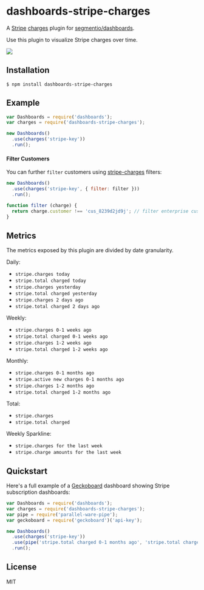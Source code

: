 
# dashboards-stripe-charges

A [Stripe](https://stripe.com) [charges](https://github.com/stripe-charges) plugin for [segmentio/dashboards](https://github.com/segmentio/dashboards).

Use this plugin to visualize Stripe charges over time.

![](https://f.cloud.github.com/assets/658544/2361169/09325510-a62e-11e3-8f49-e327e89595cd.png)

## Installation

    $ npm install dashboards-stripe-charges

## Example

```js
var Dashboards = require('dashboards');
var charges = require('dashboards-stripe-charges');

new Dashboards()
  .use(charges('stripe-key'))
  .run();
```


#### Filter Customers

You can further `filter` customers using [stripe-charges](https://github.com/segmentio/stripe-chages) filters:

```js
new Dashboards()
  .use(charges('stripe-key', { filter: filter }))
  .run();

function filter (charge) {
  return charge.customer !== 'cus_8239d2jd9j'; // filter enterprise customer X
}
```

## Metrics

The metrics exposed by this plugin are divided by date granularity.

Daily:
- `stripe.charges today`
- `stripe.total charged today` 
- `stripe.charges yesterday`
- `stripe.total charged yesterday`
- `stripe.charges 2 days ago`
- `stripe.total charged 2 days ago`

Weekly:
- `stripe.charges 0-1 weeks ago`
- `stripe.total charged 0-1 weeks ago`
- `stripe.charges 1-2 weeks ago`
- `stripe.total charged 1-2 weeks ago`

Monthly:
- `stripe.charges 0-1 months ago`
- `stripe.active new charges 0-1 months ago`
- `stripe.charges 1-2 months ago`
- `stripe.total charged 1-2 months ago`

Total: 
- `stripe.charges`
- `stripe.total charged`

Weekly Sparkline: 
- `stripe.charges for the last week`
- `stripe.charge amounts for the last week`

## Quickstart

Here's a full example of a [Geckoboard](https://github.com/segmentio/geckoboard) dashboard showing Stripe subscription dashboards:

```js
var Dashboards = require('dashboards');
var charges = require('dashboards-stripe-charges');
var pipe = require('parallel-ware-pipe');
var geckoboard = require('geckoboard')('api-key');

new Dashboards()
  .use(charges('stripe-key'))
  .use(pipe('stripe.total charged 0-1 months ago', 'stripe.total charged 1-2 months ago', widget('widget-id').percentageChange))
  .run();
```

## License

MIT